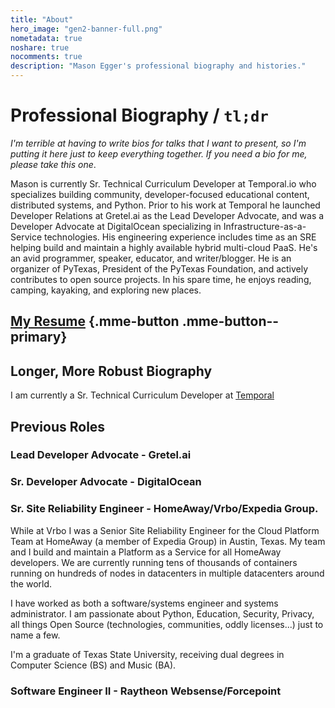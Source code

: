 ```yaml
---
title: "About"
hero_image: "gen2-banner-full.png"
nometadata: true
noshare: true
nocomments: true
description: "Mason Egger's professional biography and histories."
---
```


# Professional Biography / `tl;dr`
_I'm terrible at having to write bios for talks that I want to present, so I'm
putting it here just to keep everything together. If you need a bio for me, 
please take this one_.

Mason is currently Sr. Technical Curriculum Developer at Temporal.io who specializes 
building community, developer-focused educational content, distributed systems, 
and Python. Prior to his work at Temporal he launched Developer Relations at Gretel.ai
as the Lead Developer Advocate, and was a Developer Advocate at DigitalOcean
specializing in Infrastructure-as-a-Service technologies. His engineering experience
includes time as an SRE helping build and maintain a highly available hybrid 
multi-cloud PaaS. He's an avid programmer, speaker, educator, and writer/blogger. 
He is an organizer of PyTexas, President of the PyTexas Foundation, and actively
contributes to open source projects. In his spare time, he enjoys reading, camping, 
kayaking, and exploring new places.

## [My Resume](../static/docs/MasonEgger-resume.pdf) {.mme-button .mme-button--primary}

## Longer, More Robust Biography
I am currently a Sr. Technical Curriculum Developer at [Temporal](https://temporal.io/)

## Previous Roles

### Lead Developer Advocate - Gretel.ai

### Sr. Developer Advocate - DigitalOcean

### Sr. Site Reliability Engineer - HomeAway/Vrbo/Expedia Group.
While at Vrbo I was a Senior Site Reliability Engineer for the Cloud Platform Team
at HomeAway (a member of Expedia Group) in Austin, Texas. My team and I build
and maintain a Platform as a Service for all HomeAway developers.
We are currently running tens of thousands of containers running on hundreds of
nodes in datacenters in multiple datacenters around the world. 

I have worked as both a software/systems engineer and systems administrator.
I am passionate about Python, Education, Security, Privacy, all things Open
Source (technologies, communities, oddly licenses...) just to name a few.

I'm a graduate of Texas State University, receiving dual degrees in Computer
Science (BS) and Music (BA).

### Software Engineer II - Raytheon Websense/Forcepoint
